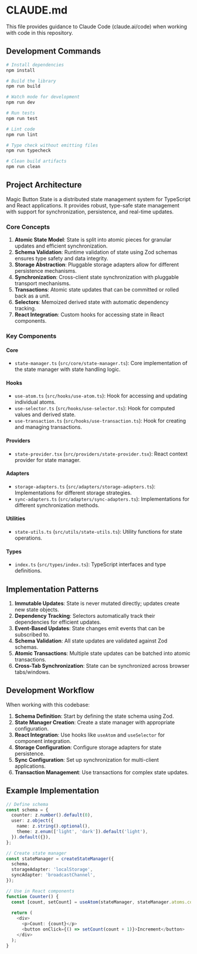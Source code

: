 # CLAUDE.md

This file provides guidance to Claude Code (claude.ai/code) when working with code in this repository.

## Development Commands

```bash
# Install dependencies
npm install

# Build the library
npm run build

# Watch mode for development
npm run dev

# Run tests
npm run test

# Lint code
npm run lint

# Type check without emitting files
npm run typecheck

# Clean build artifacts
npm run clean
```

## Project Architecture

Magic Button State is a distributed state management system for TypeScript and React applications. It provides robust, type-safe state management with support for synchronization, persistence, and real-time updates.

### Core Concepts

1. **Atomic State Model**: State is split into atomic pieces for granular updates and efficient synchronization.
2. **Schema Validation**: Runtime validation of state using Zod schemas ensures type safety and data integrity.
3. **Storage Abstraction**: Pluggable storage adapters allow for different persistence mechanisms.
4. **Synchronization**: Cross-client state synchronization with pluggable transport mechanisms.
5. **Transactions**: Atomic state updates that can be committed or rolled back as a unit.
6. **Selectors**: Memoized derived state with automatic dependency tracking.
7. **React Integration**: Custom hooks for accessing state in React components.

### Key Components

#### Core
- `state-manager.ts` (`src/core/state-manager.ts`): Core implementation of the state manager with state handling logic.

#### Hooks
- `use-atom.ts` (`src/hooks/use-atom.ts`): Hook for accessing and updating individual atoms.
- `use-selector.ts` (`src/hooks/use-selector.ts`): Hook for computed values and derived state.
- `use-transaction.ts` (`src/hooks/use-transaction.ts`): Hook for creating and managing transactions.

#### Providers
- `state-provider.tsx` (`src/providers/state-provider.tsx`): React context provider for state manager.

#### Adapters
- `storage-adapters.ts` (`src/adapters/storage-adapters.ts`): Implementations for different storage strategies.
- `sync-adapters.ts` (`src/adapters/sync-adapters.ts`): Implementations for different synchronization methods.

#### Utilities
- `state-utils.ts` (`src/utils/state-utils.ts`): Utility functions for state operations.

#### Types
- `index.ts` (`src/types/index.ts`): TypeScript interfaces and type definitions.

## Implementation Patterns

1. **Immutable Updates**: State is never mutated directly; updates create new state objects.
2. **Dependency Tracking**: Selectors automatically track their dependencies for efficient updates.
3. **Event-Based Updates**: State changes emit events that can be subscribed to.
4. **Schema Validation**: All state updates are validated against Zod schemas.
5. **Atomic Transactions**: Multiple state updates can be batched into atomic transactions.
6. **Cross-Tab Synchronization**: State can be synchronized across browser tabs/windows.

## Development Workflow

When working with this codebase:

1. **Schema Definition**: Start by defining the state schema using Zod.
2. **State Manager Creation**: Create a state manager with appropriate configuration.
3. **React Integration**: Use hooks like `useAtom` and `useSelector` for component integration.
4. **Storage Configuration**: Configure storage adapters for state persistence.
5. **Sync Configuration**: Set up synchronization for multi-client applications.
6. **Transaction Management**: Use transactions for complex state updates.

## Example Implementation

```typescript
// Define schema
const schema = {
  counter: z.number().default(0),
  user: z.object({
    name: z.string().optional(),
    theme: z.enum(['light', 'dark']).default('light'),
  }).default({}),
};

// Create state manager
const stateManager = createStateManager({
  schema,
  storageAdapter: 'localStorage',
  syncAdapter: 'broadcastChannel',
});

// Use in React components
function Counter() {
  const [count, setCount] = useAtom(stateManager, stateManager.atoms.counter);
  
  return (
    <div>
      <p>Count: {count}</p>
      <button onClick={() => setCount(count + 1)}>Increment</button>
    </div>
  );
}
```